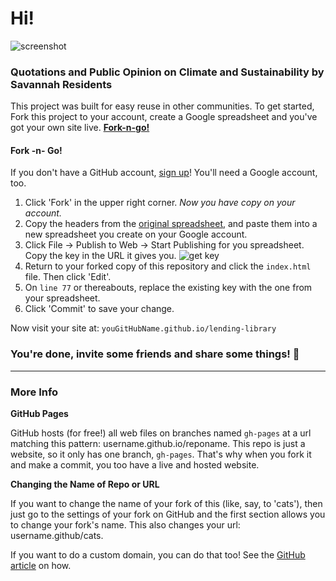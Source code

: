 # Hi!

![screenshot](https://cvlassets.nyc3.digitaloceanspaces.com/Screen%20Shot%202019-05-23%20at%202.09.15%20AM.png)

### Quotations and Public Opinion on Climate and Sustainability by Savannah Residents

This project was built for easy reuse in other communities. To get started, Fork this project to your account, create a Google spreadsheet and you've got your own site live. **[Fork-n-go!](http://jlord.github.io/forkngo)**


#### Fork -n- Go!

If you don't have a GitHub account, [sign up](http://www.github.com)! You'll need a Google account, too.

1. Click 'Fork' in the upper right corner. _Now you have copy on your account._
2. Copy the headers from the [original spreadsheet](https://docs.google.com/a/github.com/spreadsheet/ccc?key=0AvFUWxii39gXdGxhcjhzYzlBX2pyVFZZU2VjZ3BHZ3c#gid=0), and paste them into a new spreadsheet you create on your Google account.
3. Click File -> Publish to Web -> Start Publishing for you spreadsheet. Copy the key in the URL it gives you. ![get key](https://raw.github.com/jllord/sheetsee-cache/master/img/key.png)
4. Return to your forked copy of this repository and click the `index.html` file. Then click 'Edit'.
5. On `line 77` or thereabouts, replace the existing key with the one from your spreadsheet.
6. Click 'Commit' to save your change.

Now visit your site at: `youGitHubName.github.io/lending-library`

### You're done, invite some friends and share some things! :wrench:

---

### More Info

**GitHub Pages**

GitHub hosts (for free!) all web files on branches named `gh-pages` at a url matching this pattern: username.github.io/reponame. This repo is just a website, so it only has one branch, `gh-pages`. That's why when you fork it and make a commit, you too have a live and hosted website.

**Changing the Name of Repo or URL**

If you want to change the name of your fork of this (like, say, to 'cats'), then just go to the settings of your fork on GitHub and the first section allows you to change your fork's name. This also changes your url: username.github/cats.

If you want to do a custom domain, you can do that too! See the [GitHub article](https://help.github.com/articles/setting-up-a-custom-domain-with-github-pages) on how.
